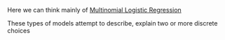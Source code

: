 ---
---

Here we can think mainly of [Multinomial Logistic Regression](Multinomial%20Logistic%20Regression.md) 

These types of models attempt to describe, explain two or more discrete choices
